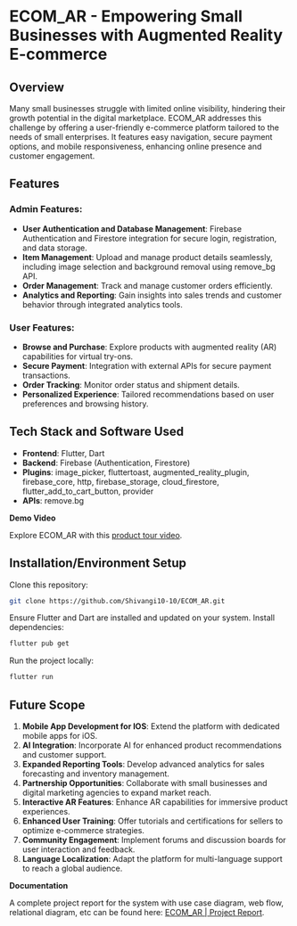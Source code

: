 # ECOM_AR - Empowering Small Businesses with Augmented Reality E-commerce

## Overview

Many small businesses struggle with limited online visibility, hindering their growth potential in the digital marketplace. ECOM_AR addresses this challenge by offering a user-friendly e-commerce platform tailored to the needs of small enterprises. It features easy navigation, secure payment options, and mobile responsiveness, enhancing online presence and customer engagement.

## Features

### Admin Features:

- **User Authentication and Database Management**: Firebase Authentication and Firestore integration for secure login, registration, and data storage.
- **Item Management**: Upload and manage product details seamlessly, including image selection and background removal using remove_bg API.
- **Order Management**: Track and manage customer orders efficiently.
- **Analytics and Reporting**: Gain insights into sales trends and customer behavior through integrated analytics tools.

### User Features:

- **Browse and Purchase**: Explore products with augmented reality (AR) capabilities for virtual try-ons.
- **Secure Payment**: Integration with external APIs for secure payment transactions.
- **Order Tracking**: Monitor order status and shipment details.
- **Personalized Experience**: Tailored recommendations based on user preferences and browsing history.

## Tech Stack and Software Used

- **Frontend**: Flutter, Dart
- **Backend**: Firebase (Authentication, Firestore)
- **Plugins**: image_picker, fluttertoast, augmented_reality_plugin, firebase_core, http, firebase_storage, cloud_firestore, flutter_add_to_cart_button, provider
- **APIs**: remove.bg


**Demo Video**

Explore ECOM_AR with this [product tour video](https://drive.google.com/file/d/1J8bjdBoAwS0ubXrLFTiT3UnqbBrrPtqg/view?usp=drive_link).



## Installation/Environment Setup

Clone this repository:

```bash
git clone https://github.com/Shivangi10-10/ECOM_AR.git
```

Ensure Flutter and Dart are installed and updated on your system. Install dependencies:

```bash
flutter pub get
```

Run the project locally:

```bash
flutter run
```

## Future Scope

1. **Mobile App Development for IOS**: Extend the platform with dedicated mobile apps for iOS.
2. **AI Integration**: Incorporate AI for enhanced product recommendations and customer support.
3. **Expanded Reporting Tools**: Develop advanced analytics for sales forecasting and inventory management.
4. **Partnership Opportunities**: Collaborate with small businesses and digital marketing agencies to expand market reach.
5. **Interactive AR Features**: Enhance AR capabilities for immersive product experiences.
6. **Enhanced User Training**: Offer tutorials and certifications for sellers to optimize e-commerce strategies.
7. **Community Engagement**: Implement forums and discussion boards for user interaction and feedback.
8. **Language Localization**: Adapt the platform for multi-language support to reach a global audience.



**Documentation**

A complete project report for the system with use case diagram, web flow, relational diagram, etc can be found here: [ECOM_AR | Project Report](https://github.com/Shivangi10-10/ECOM_AR/blob/main/ECOM_AR.pdf).
